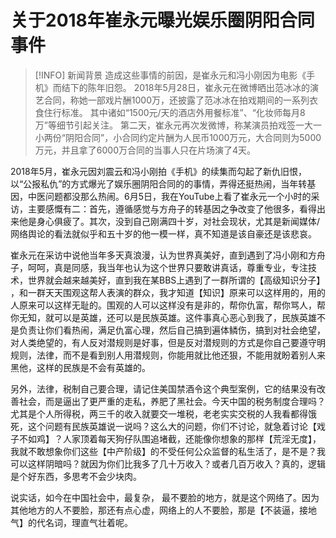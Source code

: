 # 关于2018年崔永元曝光娱乐圈阴阳合同事件


> [!INFO] 新闻背景
> 造成这些事情的前因，是崔永元和冯小刚因为电影《手机》而结下的陈年旧怨。 2018年5月28日，崔永元在微博晒出范冰冰的演艺合同，称她一部戏片酬1000万，还披露了范冰冰在拍戏期间的一系列衣食住行标准。 其中诸如“1500元/天的酒店外用餐标准”、“化妆师每月8万”等细节引起关注。 第二天，崔永元再次发微博，称某演员拍戏签一大一小两份“阴阳合同”，小合同约定片酬为人民币1000万元，大合同则为5000万元，并且拿了6000万合同的当事人只在片场演了4天。

2018年5月，崔永元因刘震云和冯小刚拍《手机》的续集而勾起了新仇旧恨，以“公报私仇”的方式爆光了娱乐圈阴阳合同的的事情，弄得还挺热闹，当年转基因，中医问题都没那么热闹。6月5日，我在YouTube上看了崔永元一个小时的采访，主要感慨有二：首先，遵循感觉与方舟子的转基因之争改变了他很多，看得出来他是身心俱疲了。其次，没到自己刚满四十岁，对社会现状，尤其是新闻媒体/网络舆论的看法就似乎和五十岁的他一模一样，真不知道是该自豪还是该悲哀。

崔永元在采访中说他当年多天真浪漫，认为世界真美好，直到遇到了冯小刚和方舟子，呵呵，真是同感，我当年也认为这个世界只要敢讲真话，尊重专业，专注技术，世界就会越来越美好，直到我在某BBS上遇到了一群所谓的【高级知识分子】 ，和一群天天围观这帮人表演的群众，我才知道【知识】原来可以这样用的，用的人原来可以这样无耻的。围观的人可以这样没有是非的，帮你仇富，帮你骂人，帮你无知，就可以是英雄，还可以是民族英雄。这件事真心恶心到我了，民族英雄不是负责让你们看热闹，满足仇富心理，然后自己搞到遍体鳞伤，搞到对社会绝望，对人类绝望的，有人反对潜规则是好事，但是反对潜规则的方式是你自己要遵守明规则，法律，而不是看到别人用潜规则，你能用就比他还狠，不能用就盼着别人来黑他，这样的民族是不会有英雄的。

另外，法律，税制自己要合理，请记住美国禁酒令这个典型案例，它的结果没有改善社会，而是逼出了更严重的走私，养肥了黑社会。今天中国的税务制度合理吗？尤其是个人所得税，两三千的收入就要交一堆税，老老实实交税的人我看都得饿死，这个问题有民族英雄说一说吗？这么大的问题，你们不讨论，就急着讨论【戏子不如鸡】？人家顶着每天狗仔队围追堵截，还能像你想象的那样【荒淫无度】，我就不敢想象你们这些【中产阶级】的不受任何公众监督的私生活了，是不是？我可以这样阴暗吗？就因为你们比我多了几十万收入？或者几百万收入？真的，逻辑是个好东西，多思考不会少块肉。

说实话，如今在中国社会中，最复杂， 最不要脸的地方，就是这个网络了。因为其他地方的人不要脸，那还有点心虚，网络上的人不要脸，那是【不装逼，接地气】的代名词，理直气壮着呢。
